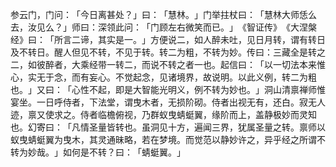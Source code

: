 参云门，门问：​「今日离甚处？​」曰：​「慧林。​」门举拄杖曰：​「慧林大师恁么去，汝见么？​」师曰：深领此问：​「门顾左右微笑而已。​」​《智证传》​《大涅槃经》曰：​「所言二谛，其实是一。​」方便说二，如人醉未吐，见日月转，谓有转日及不转日。醒人但见不转，不见于转。转二为粗，不转为妙。传曰：三藏全是转之二，如彼醉者，大乘经带一转二，而说不转之者一也。起信曰：​「以一切法本来惟心，实无于念，而有妄心。不觉起念，见诸境界，故说明。以此义例，转二为粗也。​」又曰：​「心性不起，即是大智能光明义，例不转为妙也。​」洞山清禀禅师惟宴坐。一日呼侍者，下法堂，谓曳木者，无损阶砌。侍者出视无有，还白。寂无人迹，禀又使求之。侍者临檐俯视，乃群蚁曳蜻蜓翼，缘阶而上，盖静极妙而灵知也。幻寄曰：​「凡情圣量皆转也。虽洞见十方，遍闻三界，犹属圣量之转。禀师以蚁曳蜻蜓翼为曳木，其灵通昧略，若在梦境。而觉范以静妙许之，异乎经之所谓不转为妙哉。​」如何是不转？曰：​「蜻蜓翼。​」